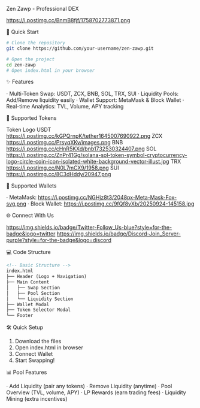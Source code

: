 Zen Zawp - Professional DEX

https://i.postimg.cc/BnmB8fjf/1758702773871.png

🚀 Quick Start

```bash
# Clone the repository
git clone https://github.com/your-username/zen-zawp.git

# Open the project
cd zen-zawp
# Open index.html in your browser
```

✨ Features

· Multi-Token Swap: USDT, ZCX, BNB, SOL, TRX, SUI
· Liquidity Pools: Add/Remove liquidity easily
· Wallet Support: MetaMask & Block Wallet
· Real-time Analytics: TVL, Volume, APY tracking

🔄 Supported Tokens

Token Logo
USDT https://i.postimg.cc/kGPQrnpK/tether1645007690922.png
ZCX https://i.postimg.cc/PrsyqXKv/images.png
BNB https://i.postimg.cc/cHnR5KXd/bnb1732530324407.png
SOL https://i.postimg.cc/ZnPr41Gg/solana-sol-token-symbol-cryptocurrency-logo-circle-coin-icon-isolated-white-background-vector-illust.jpg
TRX https://i.postimg.cc/N0L7mCX9/1958.png
SUI https://i.postimg.cc/8C3dHddy/20947.png

👛 Supported Wallets

· MetaMask: https://i.postimg.cc/NGHjz8t3/2048px-Meta-Mask-Fox-svg.png
· Block Wallet: https://i.postimg.cc/9fQf8vXb/20250924-145158.jpg

🌐 Connect With Us

https://img.shields.io/badge/Twitter-Follow_Us-blue?style=for-the-badge&logo=twitter
https://img.shields.io/badge/Discord-Join_Server-purple?style=for-the-badge&logo=discord

💻 Code Structure

```html
<!-- Basic Structure -->
index.html
├── Header (Logo + Navigation)
├── Main Content
│   ├── Swap Section
│   ├── Pool Section
│   └── Liquidity Section
├── Wallet Modal
├── Token Selector Modal
└── Footer
```

🛠️ Quick Setup

1. Download the files
2. Open index.html in browser
3. Connect Wallet
4. Start Swapping!

📊 Pool Features

· Add Liquidity (pair any tokens)
· Remove Liquidity (anytime)
· Pool Overview (TVL, volume, APY)
· LP Rewards (earn trading fees)
· Liquidity Mining (extra incentives)